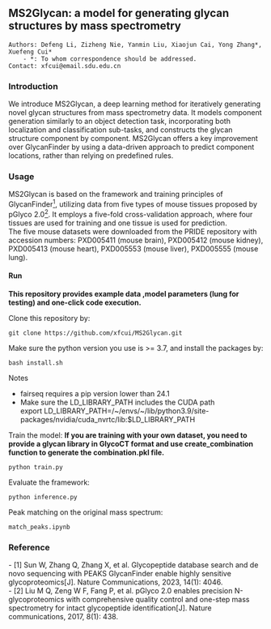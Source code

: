 ## MS2Glycan: a model for generating glycan structures by mass spectrometry
```
Authors: Defeng Li, Zizheng Nie, Yanmin Liu, Xiaojun Cai, Yong Zhang*,  Xuefeng Cui*
    - *: To whom correspondence should be addressed.
Contact: xfcui@email.sdu.edu.cn
```


### Introduction

We introduce MS2Glycan, a deep learning method for iteratively generating novel glycan structures from mass spectrometry data. It models component generation similarly to an object detection task, incorporating both localization and classification sub-tasks, and constructs the glycan structure component by component. MS2Glycan offers a key improvement over GlycanFinder by using a data-driven approach to predict component locations, rather than relying on predefined rules.

### Usage

MS2Glycan is based on the framework and training principles of GlycanFinder[<sup>1</sup>](#refer-anchor-1), utilizing data from five types of mouse tissues proposed by pGlyco 2.0[<sup>2</sup>](#refer-anchor-2). It employs a five-fold cross-validation approach, where four tissues are used for training and one tissue is used for prediction.  
The five mouse datasets were downloaded from the PRIDE repository with accession numbers: PXD005411 (mouse brain), PXD005412 (mouse kidney), PXD005413 (mouse heart), PXD005553 (mouse liver), PXD005555 (mouse lung). 

#### Run
**This repository provides example data ,model parameters (lung for testing) and one-click code execution.**  

Clone this repository by:
```shell
git clone https://github.com/xfcui/MS2Glycan.git
```

Make sure the python version you use is >= 3.7, and install the packages by:
```shell
bash install.sh
```
Notes
* fairseq requires a pip version lower than 24.1
* Make sure the LD_LIBRARY_PATH includes the CUDA path  
export LD_LIBRARY_PATH=/\~/envs/\~/lib/python3.9/site-packages/nvidia/cuda_nvrtc/lib:$LD_LIBRARY_PATH

Train the model:
**If you are training with your own dataset, you need to provide a glycan library in GlycoCT format and use create_combination function to generate the combination.pkl file.**
```shell
python train.py
```

Evaluate the framework:
```shell
python inference.py
```

Peak matching on the original mass spectrum:
```
match_peaks.ipynb
```



### Reference

<div id="refer-anchor-1"></div>
- [1] Sun W, Zhang Q, Zhang X, et al. Glycopeptide database search and de novo sequencing with PEAKS GlycanFinder enable highly sensitive glycoproteomics[J]. Nature Communications, 2023, 14(1): 4046.  
  
<div id="refer-anchor-2"></div>
- [2] Liu M Q, Zeng W F, Fang P, et al. pGlyco 2.0 enables precision N-glycoproteomics with comprehensive quality control and one-step mass spectrometry for intact glycopeptide identification[J]. Nature communications, 2017, 8(1): 438.